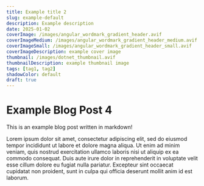 ```yaml
---
title: Example title 2
slug: example-default
description: Example description
date: 2025-01-02
coverImage: /images/angular_wordmark_gradient_header.avif
coverImageMedium: /images/angular_wordmark_gradient_header_medium.avif
coverImageSmall: /images/angular_wordmark_gradient_header_small.avif
coverImageDescription: example cover image
thumbnail: /images/dotnet_thumbnail.avif
thumbnailDescription: example thumbnail image
tags: [tag1, tag2]
shadowColor: default
draft: true
---
```


# Example Blog Post 4

This is an example blog post written in markdown!

Lorem ipsum dolor sit amet, consectetur adipiscing elit, sed do eiusmod tempor incididunt ut labore et dolore magna aliqua. Ut enim ad minim veniam, quis nostrud exercitation ullamco laboris nisi ut aliquip ex ea commodo consequat. Duis aute irure dolor in reprehenderit in voluptate velit esse cillum dolore eu fugiat nulla pariatur. Excepteur sint occaecat cupidatat non proident, sunt in culpa qui officia deserunt mollit anim id est laborum.
